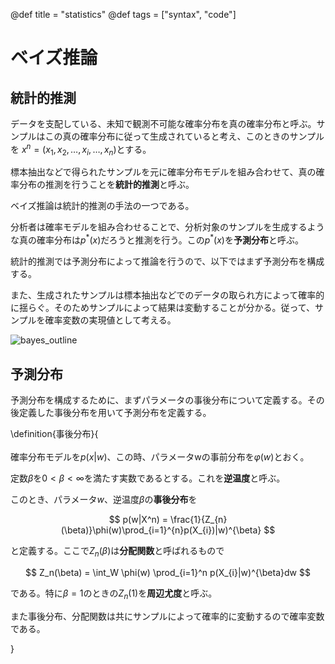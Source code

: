 @def title = "statistics"
@def tags = ["syntax", "code"]

# ベイズ推論

## 統計的推測

データを支配している、未知で観測不可能な確率分布を真の確率分布と呼ぶ。サンプルはこの真の確率分布に従って生成されていると考え、このときのサンプルを $x^n = (x_1, x_2, \dots, x_i, \dots , x_n)$とする。

標本抽出などで得られたサンプルを元に確率分布モデルを組み合わせて、真の確率分布の推測を行うことを**統計的推測**と呼ぶ。

ベイズ推論は統計的推測の手法の一つである。

分析者は確率モデルを組み合わせることで、分析対象のサンプルを生成するような真の確率分布は$p^{*}(x)$だろうと推測を行う。この$p^{*}(x)$を**予測分布**と呼ぶ。

統計的推測では予測分布によって推論を行うので、以下ではまず予測分布を構成する。

また、生成されたサンプルは標本抽出などでのデータの取られ方によって確率的に揺らぐ。そのためサンプルによって結果は変動することが分かる。従って、サンプルを確率変数の実現値として考える。


![bayes_outline](https://daikichiba9511.github.io/mysite/statistics/images/statistics01_images/bayes_outline.png)

## 予測分布

予測分布を構成するために、まずパラメータの事後分布について定義する。その後定義した事後分布を用いて予測分布を定義する。

\definition{事後分布}{\
\
確率分布モデルを$p(x | w)$、この時、パラメータwの事前分布を$\varphi(w)$とおく。

定数$\beta$を$0 < \beta < \infty$を満たす実数であるとする。これを**逆温度**と呼ぶ。

このとき、パラメータ$w$、逆温度$\beta$の**事後分布**を

$$
p(w|X^n) = \frac{1}{Z_{n}(\beta)}\phi(w)\prod_{i=1}^{n}p(X_{i})|w)^{\beta}
$$

と定義する。ここで$Z_{n}(\beta)$は**分配関数**と呼ばれるもので

$$
Z_n(\beta) = \int_W \phi(w) \prod_{i=1}^n p(X_{i}|w)^{\beta}dw
$$

である。特に$\beta=1$のときの$Z_n(1)$を**周辺尤度**と呼ぶ。

また事後分布、分配関数は共にサンプルによって確率的に変動するので確率変数である。

}




